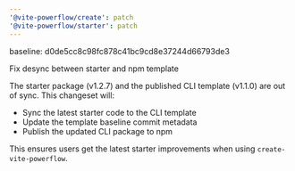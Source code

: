 ```yaml
---
'@vite-powerflow/create': patch
'@vite-powerflow/starter': patch
---
```


baseline: d0de5cc8c98fc878c41bc9cd8e37244d66793de3

Fix desync between starter and npm template

The starter package (v1.2.7) and the published CLI template (v1.1.0) are out of sync. This changeset will:

- Sync the latest starter code to the CLI template
- Update the template baseline commit metadata
- Publish the updated CLI package to npm

This ensures users get the latest starter improvements when using `create-vite-powerflow`.
